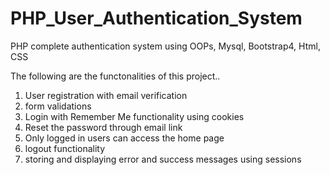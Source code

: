 # PHP_User_Authentication_System
PHP complete authentication system using OOPs, Mysql, Bootstrap4, Html, CSS

The following are the functonalities of this project..

1.  User registration with email verification
2.  form validations
3.  Login with Remember Me functionality using cookies
4.  Reset the password through email link
5.  Only logged in users can access the home page
6.  logout functionality
7.  storing and displaying error and success messages using sessions

